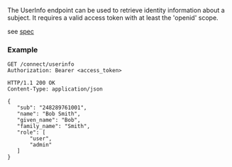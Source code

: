 The UserInfo endpoint can be used to retrieve identity information about a subject. It requires a valid access token with at least the 'openid' scope.

see [spec](http://openid.net/specs/openid-connect-core-1_0.html#UserInfo)

### Example

```
GET /connect/userinfo
Authorization: Bearer <access_token>
```

```
HTTP/1.1 200 OK
Content-Type: application/json

{
   "sub": "248289761001",
   "name": "Bob Smith",
   "given_name": "Bob",
   "family_name": "Smith",
   "role": [
       "user",
       "admin"
   ]
}
```